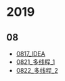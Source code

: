 # 2019

## 08

- [0817_IDEA](2019/08/0817.md)
- [0821_多线程_1](2019/08/0821.md)
- [0822_多线程_2](2019/08/0822.md)